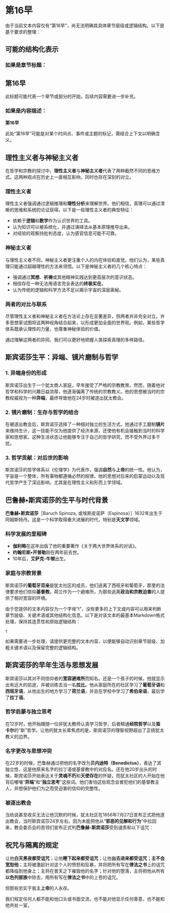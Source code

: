 # 第16早

由于当前文本内容仅有“第16早”，尚无法明确其具体章节层级或逻辑结构。以下是基于要求的整理：

## 可能的结构化表示

### 如果是章节标题：
## 第16早

此标题可能代表一个章节或部分的开始，后续内容需要进一步补充。

### 如果是内容描述：
**第16早**  

此处“第16早”可能是对某个时间点、事件或主题的标记，需结合上下文以明确含义。

## 理性主义者与神秘主义者

在哲学和宗教的探讨中，**理性主义者**与**神秘主义者**代表了两种截然不同的思维方式。这两种观点在历史上一直相互影响，同时也存在深刻的对立。

### **理性主义者**

理性主义者强调通过逻辑推理和**理性分析**来理解世界。他们相信，真理可以通过清晰的思维和系统的论证获得。以下是一些理性主义者的典型特征：

- 依赖于**逻辑**和**数学**作为认识世界的工具。
- 认为知识可以被系统化，并通过演绎法从基本原理推导出来。
- 对经验的观察持批判态度，认为感官信息可能不可靠。

### **神秘主义者**

与理性主义者不同，神秘主义者更注重个人的内在体验和直觉。他们认为，某些真理只能通过超越理性的方法来领悟。以下是神秘主义者的几个核心特点：

- 强调通过**冥想**、**祈祷**或其他精神实践达到更高层次的意识状态。
- 相信存在一种无法用语言完全表达的**终极实在**。
- 认为传统的逻辑和科学方法不足以揭示宇宙的深层奥秘。

### 两者的对比与联系

尽管理性主义者和神秘主义者在方法论上存在显著差异，但两者并非完全对立。许多思想家试图将这两种视角结合起来，以形成更加全面的世界观。例如，某些哲学体系既承认理性的力量，也尊重神秘体验的价值。

通过理解这两者的异同，我们可以更好地把握人类探索真理的多样路径。

## 斯宾诺莎生平：异端、镜片磨制与哲学

### 1. **异端**身份的形成
斯宾诺莎出生于一个犹太商人家庭，早年接受了严格的宗教教育。然而，随着他对哲学和科学的兴趣日益浓厚，他逐渐偏离了传统的宗教教义。他的思想被当时的宗教权威视为一种**异端**，最终导致他在24岁时被逐出犹太教会。

### 2. 镜片磨制：生存与哲学的结合
在被逐出教会后，斯宾诺莎选择了一种相对独立的生活方式。他通过手工磨制**镜片**来维持生计，这一技能不仅为他提供了经济来源，还使他有机会接触到当时的科学家和思想家。这种生活状态让他能够专注于自己的哲学研究，而不受外界过多干扰。

### 3. 哲学贡献：对后世的影响
斯宾诺莎的哲学体系以《伦理学》为代表作，强调**自然**与**上帝**的统一性。他认为，宇宙是一个整体，所有事物都遵循必然的规律。他的思想对后来的启蒙运动以及现代哲学产生了深远影响，尤其是在理性主义和形而上学领域。

## 巴鲁赫•斯宾诺莎的生平与时代背景

**巴鲁赫•斯宾诺莎**［Baruch Spinoza, 或埃斯皮诺萨（Espinosa）］1632年出生于阿姆斯特丹。这是一个科学取得重大进展的时代，特别是**天文学**领域。

### 科学发展的里程碑
- **伽利略**在这年出版了他的重要著作《关于两大世界体系的对话》。
- **约翰尼斯•开普勒**刚在两年前去世。
- 10年后，**艾萨克-牛顿**出生。

### 家庭与宗教背景
斯宾诺莎的**葡萄牙双亲**是犹太社区的成员，他们逃离了西班牙和葡萄牙，那里的法律要求他们信仰**基督教**。荷兰作为一个避难所，为那些逃离**政治和宗教迫害**的人提供了相对宽容的环境。

由于您提供的文本内容仅为一个字母“t”，没有更多的上下文或内容可以用来判断章节层级、关键术语或其他结构化信息。以下是对该文本的最基本Markdown格式处理，保持其连贯性和原始逻辑结构：

```
t
```

如果需要进一步处理，请提供更完整的文本内容，以便能够自动识别章节层级、加粗关键术语以及保留完整的逻辑结构。

## 斯宾诺莎的早年生活与思想发展

斯宾诺莎以其对不同信仰者的**宽容避难所**而知名。还是一个孩子的时候，他就显示出有远大的前途，并被训练去当一名**拉比**。他从家庭所在的社区学习了**葡萄牙语**和**西班牙语**，从他出生的地方学习了**荷兰语**，并且在学校中学习了**希伯来语**，最后学了**拉丁语**。

### 哲学启蒙与独立思考

在12岁时，他开始跟随一位非犹太教师认真学习哲学，后者精通**经院哲学**以及**笛卡尔**的“新”哲学。让他的犹太长辈焦虑的是，斯宾诺莎的理智视野超出了正统犹太教义的边界。

### 名字更改与思想冲突

在22岁的时候，巴鲁赫通过把他的名字改为**贝内迪特（Benedictus）**，表达了其独立性，这是他原来名字的拉丁语或基督教中的对应名。还在他20岁出头的时候，斯宾诺莎开始表达关于**灵魂不朽**和**天使存在**的怀疑，而犹太社区的人开始在他背后嘟嚷“**异端**”和“**独立思考**”这些词。他们害怕这些观念会冒犯他们的基督教主人，并想保护他们为之而受迫害的信仰的完整性。

### 被逐出教会

当劝说甚至收买无法让他沉默的时候，犹太社区在1656年7月27日宣布正式把他逐出教会，当时斯宾诺莎24岁左右。因为未能把他从“**邪恶的见解和行为**”中拉回来，教会委员会的首领们宣布正式判**巴鲁赫-斯宾诺莎**受到谴责和以下诅咒：

## 祝咒与隔离的规定

让他**白天黑夜都受诅咒**；让他**睡下起来都受诅咒**；让他**出去进来都受诅咒**；**主不会宽恕他**；主将被激起针对这个人的愤怒和狂暴，并将把所有写在**律法之书**上的诅咒都降临到他身上；主将在普天之下摧毁他的名字；针对他的堕落，主将把他从所有**以色列部族**中除去，用所有写在**律法之书**中的上苍的诅咒。

但那些忠实于我主**上帝**的人永存。  

我们规定任何人都不能和他口头或书面交流，也不能对他显示任何善意，也不能和他共处一室，